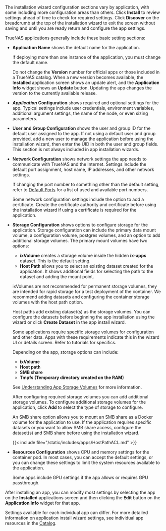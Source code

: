 &NewLine;

The installation wizard configuration sections vary by application, with some including more configuration areas than others.
Click **Install** to review settings ahead of time to check for required settings.
Click **Discover** on the breadcrumb at the top of the installation wizard to exit the screen without saving and until you are ready return and configure the app settings.

TrueNAS applications generally include these basic setting sections:

* **Application Name** shows the default name for the application.

  If deploying more than one instance of the application, you must change the default name.

  Do not change the **Version** number for official apps or those included in a TrueNAS catalog.
  When a new version becomes available, the **Installed** application screen shows an update alert, and the **Application Info** widget shows an **Update** button.
  Updating the app changes the version to the currently available release.

* ***Application* Configuration** shows required and optional settings for the app.
    Typical settings include user credentials, environment variables, additional argument settings, the name of the node, or even sizing parameters.

* **User and Group Configuration** shows the user and group ID for the default user assigned to the app.
  If not using a default user and group provided, add a new user to manage the application before using the installation wizard, then enter the UID in both the user and group fields.
  This section is not always included in app installation wizards.

* **Network Configuration** shows network settings the app needs to communicate with TrueNAS and the Internet.
  Settings include the default port assignment, host name, IP addresses, and other network settings.

  If changing the port number to something other than the default setting, refer to [Default Ports](https://www.truenas.com/docs/solutions/optimizations/security/#truenas-default-ports) for a list of used and available port numbers.

  Some network configuration settings include the option to add a certificate. Create the certificate authority and certificate before using the installation wizard if using a certificate is required for the application.

* **Storage Configuration** shows options to configure storage for the application.
  Storage configuration can include the primary data mount volume, a configuration volume, postgres volumes, and an option to add additional storage volumes.
  The primary mount volumes have two options:
  * **ixVolume** creates a storage volume inside the hidden **ix-apps** dataset. This is the default setting.
  * **Host Path** allows you to select an existing dataset created for the application. It shows additional fields for selecting the path to the dataset and adding the mount point.

  ixVolumes are not recommended for permanent storage volumes, they are intended for rapid storage for a test deployment of the container.
  We recommend adding datasets and configuring the container storage volumes with the host path option.

  Host paths add existing dataset(s) as the storage volumes.
  You can configure the datasets before beginning the app installation using the wizard or click **Create Dataset** in the app install wizard.

  Some applications require specific storage volumes for configuration and other data.
  Apps with these requirements indicate this in the wizard UI or details screen.
  Refer to tutorials for specifics.

  Depending on the app, storage options can include:
  * **ixVolume**
  * **Host path**
  * **SMB share**
  * **Tmpfs (Temporary directory created on the RAM)**

  See [Understanding App Storage Volumes](/getting-started/app-storage-volumes) for more information.

  After configuring required storage volumes you can add additional storage volumes.
  To configure additional storage volumes for the application, click **Add** to select the type of storage to configure.
  
  An SMB share option allows you to mount an SMB share as a Docker volume for the application to use.
  If the application requires specific datasets or you want to allow SMB share access, configure the dataset(s) and SMB share before using the installation wizard.

  {{< include file="/static/includes/apps/HostPathACL.md" >}}
  
* **Resources Configuration** shows CPU and memory settings for the container pod.
   In most cases, you can accept the default settings, or you can change these settings to limit the system resources available to the application.

   Some apps include GPU settings if the app allows or requires GPU passthrough.

After installing an app, you can modify most settings by selecting the app on the **Installed** applications screen and then clicking the **Edit** button on the **Application Info** widget for that app.

Settings available for each individual app can differ.
For more detailed information on application install wizard settings, see individual app resources in the [Catalog](/catalog).
